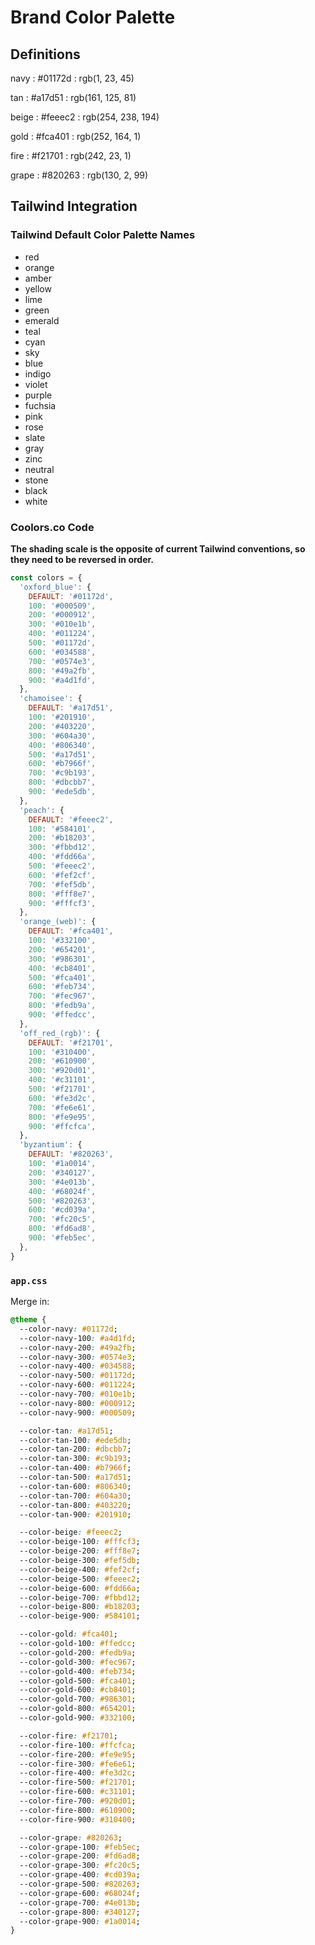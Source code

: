 # Brand Color Palette

## Definitions

navy
: #01172d
: rgb(1, 23, 45)

tan
: #a17d51
: rgb(161, 125, 81)

beige
: #feeec2
: rgb(254, 238, 194)

gold
: #fca401
: rgb(252, 164, 1)

fire
: #f21701
: rgb(242, 23, 1)

grape
: #820263
: rgb(130, 2, 99)

## Tailwind Integration

### Tailwind Default Color Palette Names

- red
- orange
- amber
- yellow
- lime
- green
- emerald
- teal
- cyan
- sky
- blue
- indigo
- violet
- purple
- fuchsia
- pink
- rose
- slate
- gray
- zinc
- neutral
- stone
- black
- white

### Coolors.co Code

**The shading scale is the opposite of current Tailwind conventions, so they need to be reversed in order.**

```js
const colors = {
  'oxford_blue': {
    DEFAULT: '#01172d',
    100: '#000509',
    200: '#000912',
    300: '#010e1b',
    400: '#011224',
    500: '#01172d',
    600: '#034588',
    700: '#0574e3',
    800: '#49a2fb',
    900: '#a4d1fd',
  },
  'chamoisee': {
    DEFAULT: '#a17d51',
    100: '#201910',
    200: '#403220',
    300: '#604a30',
    400: '#806340',
    500: '#a17d51',
    600: '#b7966f',
    700: '#c9b193',
    800: '#dbcbb7',
    900: '#ede5db',
  },
  'peach': {
    DEFAULT: '#feeec2',
    100: '#584101',
    200: '#b18203',
    300: '#fbbd12',
    400: '#fdd66a',
    500: '#feeec2',
    600: '#fef2cf',
    700: '#fef5db',
    800: '#fff8e7',
    900: '#fffcf3',
  },
  'orange_(web)': {
    DEFAULT: '#fca401',
    100: '#332100',
    200: '#654201',
    300: '#986301',
    400: '#cb8401',
    500: '#fca401',
    600: '#feb734',
    700: '#fec967',
    800: '#fedb9a',
    900: '#ffedcc',
  },
  'off_red_(rgb)': {
    DEFAULT: '#f21701',
    100: '#310400',
    200: '#610900',
    300: '#920d01',
    400: '#c31101',
    500: '#f21701',
    600: '#fe3d2c',
    700: '#fe6e61',
    800: '#fe9e95',
    900: '#ffcfca',
  },
  'byzantium': {
    DEFAULT: '#820263',
    100: '#1a0014',
    200: '#340127',
    300: '#4e013b',
    400: '#68024f',
    500: '#820263',
    600: '#cd039a',
    700: '#fc20c5',
    800: '#fd6ad8',
    900: '#feb5ec',
  },
}
```

### `app.css`

Merge in:

```css
@theme {
  --color-navy: #01172d;
  --color-navy-100: #a4d1fd;
  --color-navy-200: #49a2fb;
  --color-navy-300: #0574e3;
  --color-navy-400: #034588;
  --color-navy-500: #01172d;
  --color-navy-600: #011224;
  --color-navy-700: #010e1b;
  --color-navy-800: #000912;
  --color-navy-900: #000509;

  --color-tan: #a17d51;
  --color-tan-100: #ede5db;
  --color-tan-200: #dbcbb7;
  --color-tan-300: #c9b193;
  --color-tan-400: #b7966f;
  --color-tan-500: #a17d51;
  --color-tan-600: #806340;
  --color-tan-700: #604a30;
  --color-tan-800: #403220;
  --color-tan-900: #201910;

  --color-beige: #feeec2;
  --color-beige-100: #fffcf3;
  --color-beige-200: #fff8e7;
  --color-beige-300: #fef5db;
  --color-beige-400: #fef2cf;
  --color-beige-500: #feeec2;
  --color-beige-600: #fdd66a;
  --color-beige-700: #fbbd12;
  --color-beige-800: #b18203;
  --color-beige-900: #584101;

  --color-gold: #fca401;
  --color-gold-100: #ffedcc;
  --color-gold-200: #fedb9a;
  --color-gold-300: #fec967;
  --color-gold-400: #feb734;
  --color-gold-500: #fca401;
  --color-gold-600: #cb8401;
  --color-gold-700: #986301;
  --color-gold-800: #654201;
  --color-gold-900: #332100;

  --color-fire: #f21701;
  --color-fire-100: #ffcfca;
  --color-fire-200: #fe9e95;
  --color-fire-300: #fe6e61;
  --color-fire-400: #fe3d2c;
  --color-fire-500: #f21701;
  --color-fire-600: #c31101;
  --color-fire-700: #920d01;
  --color-fire-800: #610900;
  --color-fire-900: #310400;

  --color-grape: #820263;
  --color-grape-100: #feb5ec;
  --color-grape-200: #fd6ad8;
  --color-grape-300: #fc20c5;
  --color-grape-400: #cd039a;
  --color-grape-500: #820263;
  --color-grape-600: #68024f;
  --color-grape-700: #4e013b;
  --color-grape-800: #340127;
  --color-grape-900: #1a0014;
}
```
